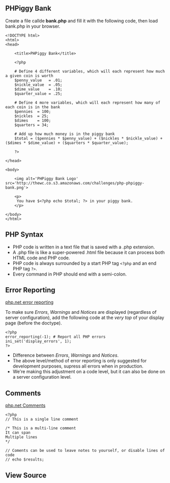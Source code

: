 ## PHPiggy Bank

Create a file callde **bank.php** and fill it with the following code, then load bank.php in your browser.

	<!DOCTYPE html>
	<html>
	<head>
		
		<title>PHPiggy Bank</title>
		
		<?php
	
		# Define 4 different variables, which will each represent how much a given coin is worth
		$penny_value   = .01;
		$nickle_value  = .05;
		$dime_value    = .10;
		$quarter_value = .25;
		
		# Define 4 more variables, which will each represent how many of each coin is in the bank
		$pennies  = 100;
		$nickles  = 25;
		$dimes    = 100;
		$quarters = 34;
		
		# Add up how much money is in the piggy bank
		$total = ($pennies * $penny_value) + ($nickles * $nickle_value) + ($dimes * $dime_value) + ($quarters * $quarter_value);
		
		?>
		
	</head>
		
	<body>
		
		<img alt='PHPiggy Bank Logo' src='http://thewc.co.s3.amazonaws.com/challenges/php-phpiggy-bank.png'>
		
		<p>
		 You have $<?php echo $total; ?> in your piggy bank.
		</p>
		
	</body>
	</html>


	
## PHP Syntax

* PHP code is written in a text file that is saved with a .php extension. 
* A .php file is like a super-powered .html file because it can process both HTML code and PHP code.
* PHP code is always surrounded by a start PHP tag `<?php` and an end PHP tag `?>`.
* Every command in PHP should end with a semi-colon.




## Error Reporting

[php.net error reporting](http://www.php.net/manual/en/function.error-reporting.php)

To make sure *Errors*, *Warnings* and *Notices* are displayed (regardless of server configuration),
add the following code at the *very top* of your display page (before the doctype).

	<?php
	error_reporting(-1); # Report all PHP errors
	ini_set('display_errors', 1);
	?>

* Difference between *Errors*, *Warnings* and *Notices*.
* The above level/method of error reporting is only suggested for development purposes, supress all errors when in production.
* We're making this adjustment on a code level, but it can also be done on a server configuration level.


## Comments

[php.net Comments](http://us1.php.net/manual/en/language.basic-syntax.comments.php)

	<?php
	// This is a single line comment
	
	/* This is a multi-line comment
	It can span
	Multiple lines
	*/
	
	// Coments can be used to leave notes to yourself, or disable lines of code
	// echo $results;

## View Source
